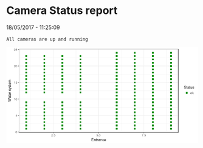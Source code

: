 Camera Status report
================
18/05/2017 - 11:25:09

    All cameras are up and running

![](camreport_files/figure-markdown_github/unnamed-chunk-2-1.png)

